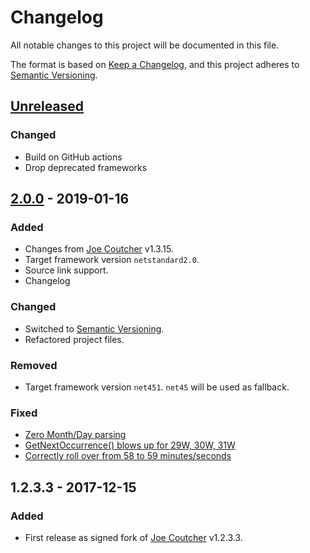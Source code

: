 # Changelog
All notable changes to this project will be documented in this file.

The format is based on [Keep a Changelog](https://keepachangelog.com/en/1.0.0/),
and this project adheres to [Semantic Versioning](https://semver.org/spec/v2.0.0.html).

## [Unreleased]

### Changed
- Build on GitHub actions
- Drop deprecated frameworks

## [2.0.0] - 2019-01-16
### Added
- Changes from [Joe Coutcher](https://github.com/jcoutch/NCrontab-Advanced) v1.3.15.
- Target framework version `netstandard2.0`.
- Source link support.
- Changelog

### Changed
- Switched to [Semantic Versioning](https://semver.org/spec/v2.0.0.html).
- Refactored project files.

### Removed
- Target framework version `net451`. `net45` will be used as fallback.

### Fixed
- [Zero Month/Day parsing](https://github.com/jcoutch/NCrontab-Advanced#11)
- [GetNextOccurrence() blows up for 29W, 30W, 31W](https://github.com/jcoutch/NCrontab-Advanced#12)
- [Correctly roll over from 58 to 59 minutes/seconds](https://github.com/jcoutch/NCrontab-Advanced#14)

## 1.2.3.3 - 2017-12-15
### Added
- First release as signed fork of [Joe Coutcher](https://github.com/jcoutch/NCrontab-Advanced) v1.2.3.3.


[Unreleased]: https://github.com/visualon/NCrontab-Advanced/compare/v2.0.0...HEAD
[2.0.0]: https://github.com/visualon/NCrontab-Advanced/compare/v1.2.3.3...v2.0.0
